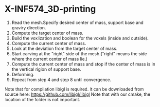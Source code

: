 # X-INF574_3D-printing

1. Read the mesh.Specify desired center of mass, support base and graviry direction.
2. Compute the target center of mass.
3. Build the voxlization and boolean for the voxels (inside and outside).
4. Compute the current center of mass.
5. Look at the deviation from the target center of mass.
6. Start carving at the "right" side of the mesh.("right" means the side where the current center of mass lie.)
7. Compute the current center of mass and stop if the center of mass is in the vertical rigion of support base.
8. Deforming.
9. Repeat from step 4 and step 8 until convergence.


Note that for compilation libigl is required. It can be downloaded from source here: https://github.com/libigl/libigl
Note that with our cmake, the location of the folder is not important.

